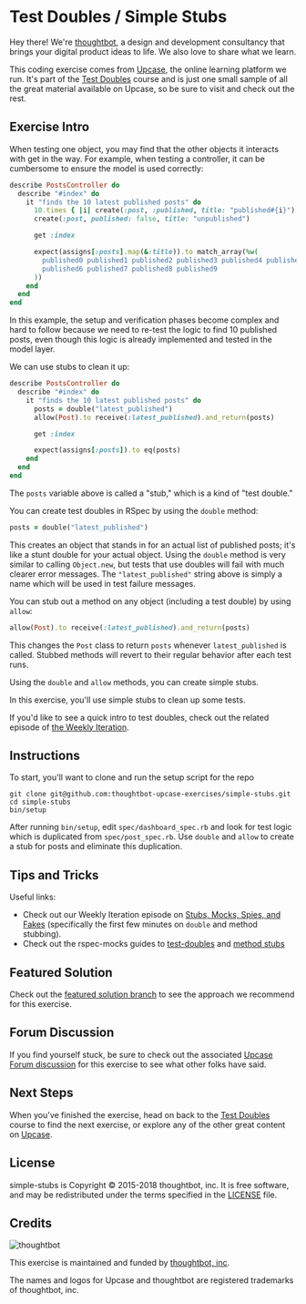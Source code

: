 # Test Doubles / Simple Stubs

Hey there! We're [thoughtbot](https://thoughtbot.com), a design and
development consultancy that brings your digital product ideas to life.
We also love to share what we learn.

This coding exercise comes from [Upcase](https://thoughtbot.com/upcase),
the online learning platform we run. It's part of the
[Test Doubles](https://thoughtbot.com/upcase/test-doubles) course and is just one small sample of all
the great material available on Upcase, so be sure to visit and check out the rest.

## Exercise Intro

When testing one object, you may find that the other objects it interacts with get in the way. For example, when testing a controller, it can be cumbersome to ensure the model is used correctly:

``` ruby
describe PostsController do
  describe "#index" do
    it "finds the 10 latest published posts" do
      10.times { |i| create(:post, :published, title: "published#{i}") }
      create(:post, published: false, title: "unpublished")

      get :index

      expect(assigns[:posts].map(&:title)).to match_array(%w(
        published0 published1 published2 published3 published4 published5
        published6 published7 published8 published9
      ))
    end
  end
end
```

In this example, the setup and verification phases become complex and hard to follow because we need to re-test the logic to find 10 published posts, even though this logic is already implemented and tested in the model layer.

We can use stubs to clean it up:

``` ruby
describe PostsController do
  describe "#index" do
    it "finds the 10 latest published posts" do
      posts = double("latest_published")
      allow(Post).to receive(:latest_published).and_return(posts)

      get :index

      expect(assigns[:posts]).to eq(posts)
    end
  end
end
```

The `posts` variable above is called a "stub," which is a kind of "test double."

You can create test doubles in RSpec by using the `double` method:

``` ruby
posts = double("latest_published")
```

This creates an object that stands in for an actual list of published posts; it's like a stunt double for your actual object. Using the `double` method is very similar to calling `Object.new`, but tests that use doubles will fail with much clearer error messages. The `"latest_published"` string above is simply a name which will be used in test failure messages.

You can stub out a method on any object (including a test double) by using `allow`:

``` ruby
allow(Post).to receive(:latest_published).and_return(posts)
```

This changes the `Post` class to return `posts` whenever `latest_published` is called. Stubbed methods will revert to their regular behavior after each test runs.

Using the `double` and `allow` methods, you can create simple stubs.

In this exercise, you'll use simple stubs to clean up some tests.

If you'd like to see a quick intro to test doubles, check out the related episode of [the Weekly Iteration](https://upcase.com/videos/stubs-mocks-spies-and-fakes).

## Instructions

To start, you'll want to clone and run the setup script for the repo

    git clone git@github.com:thoughtbot-upcase-exercises/simple-stubs.git
    cd simple-stubs
    bin/setup

After running `bin/setup`, edit `spec/dashboard_spec.rb` and look for test logic which is duplicated from `spec/post_spec.rb`. Use `double` and `allow` to create a stub for posts and eliminate this duplication.

## Tips and Tricks

Useful links:

- Check out our Weekly Iteration episode on [Stubs, Mocks, Spies, and Fakes](https://upcase.com/videos/stubs-mocks-spies-and-fakes) (specifically the first few minutes on `double` and method stubbing).
- Check out the rspec-mocks guides to [test-doubles](https://github.com/rspec/rspec-mocks#test-doubles) and [method stubs](https://github.com/rspec/rspec-mocks#method-stubs)

## Featured Solution

Check out the [featured solution branch](https://github.com/thoughtbot-upcase-exercises/simple-stubs/compare/featured-solution#toc) to
see the approach we recommend for this exercise.

## Forum Discussion

If you find yourself stuck, be sure to check out the associated
[Upcase Forum discussion](https://forum.upcase.com/t/test-doubles-simple-stubs/4609)
for this exercise to see what other folks have said.

## Next Steps

When you've finished the exercise, head on back to the
[Test Doubles](https://thoughtbot.com/upcase/test-doubles) course to find the next exercise,
or explore any of the other great content on
[Upcase](https://thoughtbot.com/upcase).

## License

simple-stubs is Copyright © 2015-2018 thoughtbot, inc. It is free software,
and may be redistributed under the terms specified in the
[LICENSE](/LICENSE.md) file.

## Credits

![thoughtbot](https://thoughtbot.com/thoughtbot-logo-for-readmes.svg)

This exercise is maintained and funded by
[thoughtbot, inc](http://thoughtbot.com/community).

The names and logos for Upcase and thoughtbot are registered trademarks of
thoughtbot, inc.
